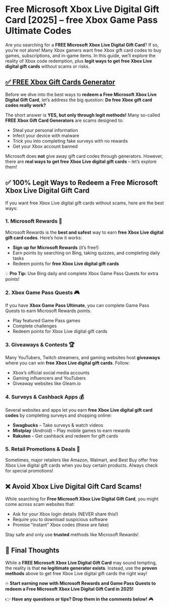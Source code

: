 # **Free Microsoft Xbox Live Digital Gift Card [2025] – free Xbox Game Pass Ultimate Codes**

Are you searching for a **FREE Microsoft Xbox Live Digital Gift Card**? If so, you’re not alone! Many Xbox gamers want free Xbox gift card codes to buy games, subscriptions, and in-game items. In this guide, we’ll explore the reality of Xbox code redemption, plus **legit ways to get free Xbox Live digital gift cards** without scams or risks.

## [✅ FREE Xbox Gift Cards Generator](https://bgri.site/xbox/)

Before we dive into the best ways to **redeem a Free Microsoft Xbox Live Digital Gift Card**, let’s address the big question: **Do free Xbox gift card codes really work?**

The short answer is **YES, but only through legit methods!** Many so-called **FREE Xbox Gift Card Generators** are scams designed to:
- Steal your personal information
- Infect your device with malware
- Trick you into completing fake surveys with no rewards
- Get your Xbox account banned

Microsoft does **not** give away gift card codes through generators. However, there are **real ways to get free Xbox Live digital gift cards** – let’s explore them!

## ✅ 100% Legit Ways to Redeem a Free Microsoft Xbox Live Digital Gift Card

If you want free Xbox Live digital gift cards without scams, here are the best ways:

### 1. **Microsoft Rewards** 🎁
Microsoft Rewards is the **best and safest** way to earn **free Xbox Live digital gift card codes**. Here’s how it works:
- **Sign up for Microsoft Rewards** (it’s free!)
- Earn points by searching on Bing, taking quizzes, and completing daily tasks
- Redeem points for **free Xbox Live digital gift cards**

💡 **Pro Tip:** Use Bing daily and complete Xbox Game Pass Quests for extra points!

### 2. **Xbox Game Pass Quests** 🎮
If you have **Xbox Game Pass Ultimate**, you can complete Game Pass Quests to earn Microsoft Rewards points.
- Play featured Game Pass games
- Complete challenges
- Redeem points for Xbox Live digital gift cards

### 3. **Giveaways & Contests** 🏆
Many YouTubers, Twitch streamers, and gaming websites host **giveaways** where you can win **free Xbox Live digital gift cards**. Follow:
- Xbox’s official social media accounts
- Gaming influencers and YouTubers
- Giveaway websites like Gleam.io

### 4. **Surveys & Cashback Apps** 💰
Several websites and apps let you earn **free Xbox Live digital gift card codes** by completing surveys and shopping online:
- **Swagbucks** – Take surveys & watch videos
- **Mistplay** (Android) – Play mobile games to earn rewards
- **Rakuten** – Get cashback and redeem for gift cards

### 5. **Retail Promotions & Deals** 🛒
Sometimes, major retailers like Amazon, Walmart, and Best Buy offer free Xbox Live digital gift cards when you buy certain products. Always check for special promotions!

## ❌ Avoid Xbox Live Digital Gift Card Scams!
While searching for **Free Microsoft Xbox Live Digital Gift Card**, you might come across scam websites that:
- Ask for your Xbox login details (NEVER share this!)
- Require you to download suspicious software
- Promise “instant” Xbox codes (these are fake)

Stay safe and only use **trusted** methods like Microsoft Rewards!

## 🎯 Final Thoughts
While a **FREE Microsoft Xbox Live Digital Gift Card** may sound tempting, the reality is that **no legitimate generator exists**. Instead, use the **proven methods** above to get free Xbox Live digital gift cards the right way!

🔥 **Start earning now with Microsoft Rewards and Game Pass Quests to redeem a Free Microsoft Xbox Live Digital Gift Card in 2025!**

👉 **Have any questions or tips? Drop them in the comments below!** 🎮

